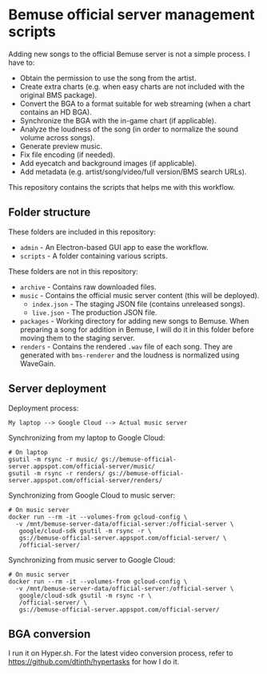 # Bemuse official server management scripts

Adding new songs to the official Bemuse server is not a simple process.
I have to:

- Obtain the permission to use the song from the artist.
- Create extra charts (e.g. when easy charts are not included with the original BMS package).
- Convert the BGA to a format suitable for web streaming (when a chart contains an HD BGA).
- Synchronize the BGA with the in-game chart (if applicable).
- Analyze the loudness of the song (in order to normalize the sound volume across songs).
- Generate preview music.
- Fix file encoding (if needed).
- Add eyecatch and background images (if applicable).
- Add metadata (e.g. artist/song/video/full version/BMS search URLs).

This repository contains the scripts that helps me with this workflow.


## Folder structure

These folders are included in this repository:

- `admin` - An Electron-based GUI app to ease the workflow.
- `scripts` - A folder containing various scripts.

These folders are not in this repository:

- `archive` - Contains raw downloaded files.
- `music` - Contains the official music server content (this will be deployed).
    - `index.json` - The staging JSON file (contains unreleased songs).
    - `live.json` - The production JSON file.
- `packages` - Working directory for adding new songs to Bemuse. When preparing a song for addition in Bemuse, I will do it in this folder before moving them to the staging server.
- `renders` - Contains the rendered `.wav` file of each song. They are generated with `bms-renderer` and the loudness is normalized using WaveGain.

## Server deployment

Deployment process:

    My laptop --> Google Cloud --> Actual music server

Synchronizing from my laptop to Google Cloud:

```
# On laptop
gsutil -m rsync -r music/ gs://bemuse-official-server.appspot.com/official-server/music/
gsutil -m rsync -r renders/ gs://bemuse-official-server.appspot.com/official-server/renders/
```

Synchronizing from Google Cloud to music server:

```
# On music server
docker run --rm -it --volumes-from gcloud-config \
  -v /mnt/bemuse-server-data/official-server:/official-server \
   google/cloud-sdk gsutil -m rsync -r \
   gs://bemuse-official-server.appspot.com/official-server/ \
   /official-server/
```

Synchronizing from music server to Google Cloud:

```
# On music server
docker run --rm -it --volumes-from gcloud-config \
  -v /mnt/bemuse-server-data/official-server:/official-server \
   google/cloud-sdk gsutil -m rsync -r \
   /official-server/ \
   gs://bemuse-official-server.appspot.com/official-server/
```

## BGA conversion

I run it on Hyper.sh. For the latest video conversion process, refer to <https://github.com/dtinth/hypertasks> for how I do it.
